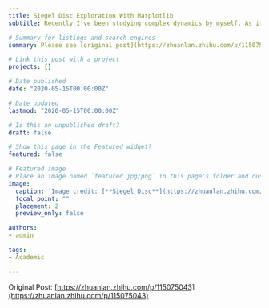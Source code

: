 ```yaml
---
title: Siegel Disc Exploration With Matplotlib
subtitle: Recently I've been studying complex dynamics by myself. As its name suggests this is such a complicated branch of mathematics that requires solid foundation in complex analysis, measure theory, set theory and so on for people to understand what it is talking about. Maybe I exaggerate. Whatever, in this article I'll show some exploration results of a kind of topological construction of Fatou stable area, Siegel disc, named after its finder, with the help of Matplotlib (a famous side-package of Python specializes in visualization).

# Summary for listings and search engines
summary: Please see [original post](https://zhuanlan.zhihu.com/p/115075043) for full version. Recently I've been studying complex dynamics by myself. As its name suggests this is such a complicated branch of mathematics that requires solid foundation in complex analysis, measure theory, set theory and so on for people to understand what it is talking about. Maybe I exaggerate. Whatever, in this article I'll show some exploration results of a kind of topological construction of Fatou stable area, Siegel disc, named after its finder, with the help of Matplotlib (a famous side-package of Python specializes in visualization).

# Link this post with a project
projects: []

# Date published
date: "2020-05-15T00:00:00Z"

# Date updated
lastmod: "2020-05-15T00:00:00Z"

# Is this an unpublished draft?
draft: false

# Show this page in the Featured widget?
featured: false

# Featured image
# Place an image named `featured.jpg/png` in this page's folder and customize its options here.
image:
  caption: 'Image credit: [**Siegel Disc**](https://zhuanlan.zhihu.com/p/115075043)'
  focal_point: ""
  placement: 2
  preview_only: false

authors:
- admin

tags:
- Academic

---
```


Original Post: [https://zhuanlan.zhihu.com/p/115075043](https://zhuanlan.zhihu.com/p/115075043)
